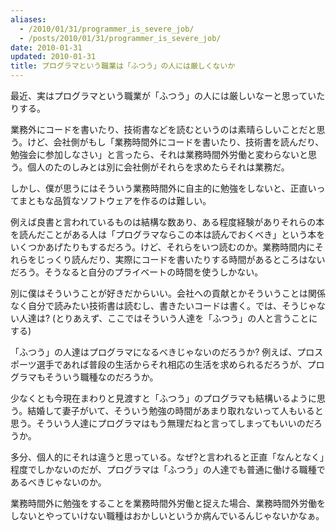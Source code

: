 ```yaml
---
aliases:
  - /2010/01/31/programmer_is_severe_job/
  - /posts/2010/01/31/programmer_is_severe_job/
date: 2010-01-31
updated: 2010-01-31
title: プログラマという職業は「ふつう」の人には厳しくないか
---
```


最近、実はプログラマという職業が「ふつう」の人には厳しいなーと思っていたりする。

業務外にコードを書いたり、技術書などを読むというのは素晴らしいことだと思う。けど、会社側がもし「業務時間外にコードを書いたり、技術書を読んだり、勉強会に参加しなさい」と言ったら、それは業務時間外労働と変わらないと思う。個人のたのしみとは別に会社側がそれらを求めたらそれは業務だ。

しかし、僕が思うにはそういう業務時間外に自主的に勉強をしないと、正直いってまともな品質なソフトウェアを作るのは難しい。

例えば良書と言われているものは結構な数あり、ある程度経験がありそれらの本を読んだことがある人は「プログラマならこの本は読んでおくべき」という本をいくつかあげたりもするだろう。けど、それらをいつ読むのか。業務時間内にそれらをじっくり読んだり、実際にコードを書いたりする時間があるところはないだろう。そうなると自分のプライベートの時間を使うしかない。

別に僕はそういうことが好きだからいい。会社への貢献とかそういうことは関係なく自分で読みたい技術書は読むし、書きたいコードは書く。では、そうじゃない人達は? (とりあえず、ここではそういう人達を「ふつう」の人と言うことにする)

「ふつう」の人達はプログラマになるべきじゃないのだろうか? 例えば、プロスポーツ選手であれば普段の生活からそれ相応の生活を求められるだろうが、プログラマもそういう職種なのだろうか。

少なくとも今現在まわりと見渡すと「ふつう」のプログラマも結構いるように思う。結婚して妻子がいて、そういう勉強の時間があまり取れないって人もいると思う。そういう人達にプログラマはもう無理だねと言ってしまってもいいのだろうか。

多分、個人的にそれは違うと思っている。なぜ?と言われると正直「なんとなく」程度でしかないのだが、プログラマは「ふつう」の人達でも普通に働ける職種であるべきじゃないのか。

業務時間外に勉強をすることを業務時間外労働と捉えた場合、業務時間外労働をしないとやっていけない職種はおかしいというか病んでいるんじゃないかなぁ。
